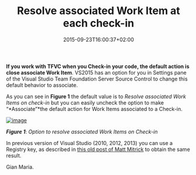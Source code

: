 ﻿---
title: "Resolve associated Work Item at each check-in"
description: ""
date: 2015-09-23T16:00:37+02:00
draft: false
tags: [TFVC]
categories: [Team Foundation Server]
---
 **If you work with TFVC when you Check-in your code, the default action is close associate Work Item**. VS2015 has an option for you in Settings pane of the Visual Studio Team Foundation Server Source Control to change this default behavior to associate.

As you can see in  **Figure 1** the default value is to *Resolve associated Work Items on check-in* but you can easily uncheck the option to make “*Associate”*the default action for Work Items associated to a Check-in.

[![image](http://www.codewrecks.com/blog/wp-content/uploads/2015/09/image_thumb5.png "image")](http://www.codewrecks.com/blog/wp-content/uploads/2015/09/image5.png)

 ***Figure 1***: *Option to resolve associated Work Items on Check-in*

In previous version of Visual Studio (2010, 2012, 2013) you can use a Registry key, as described in [this old post of Matt Mitrick](http://blogs.msdn.com/b/mitrik/archive/2010/12/03/how-to-make-associate-the-default-action-for-work-items.aspx) to obtain the same result.

Gian Maria.
